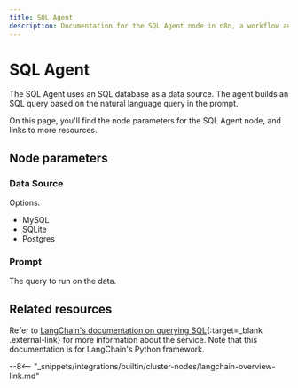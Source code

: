 ```yaml
---
title: SQL Agent
description: Documentation for the SQL Agent node in n8n, a workflow automation platform. Includes details of operations and configuration, and links to examples and credentials information.
---
```


# SQL Agent

The SQL Agent uses an SQL database as a data source. The agent builds an SQL query based on the natural language query in the prompt.

On this page, you'll find the node parameters for the SQL Agent node, and links to more resources.

<!--
!!! note "Examples and templates"
	For usage examples and templates to help you get started, refer to n8n's [LangChain integrations](https://n8n.io/integrations/langchain/){:target=_blank .external-link} page.
-->
	
## Node parameters

### Data Source

Options:

* MySQL
* SQLite
* Postgres

### Prompt

The query to run on the data.

## Related resources

<!--
View [example workflows and related content](https://n8n.io/integrations/langchain/){:target=_blank .external-link} on n8n's website.
-->

Refer to [LangChain's documentation on querying SQL](https://python.langchain.com/docs/use_cases/qa_structured/sql){:target=_blank .external-link} for more information about the service. Note that this documentation is for LangChain's Python framework.

--8<-- "_snippets/integrations/builtin/cluster-nodes/langchain-overview-link.md"
